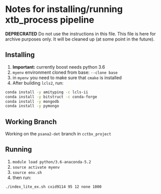 # Notes for installing/running xtb_process pipeline

**DEPRECRATED** Do not use the instructions in this file. This file is here for
archive purposes only. It will be cleaned up (at some point in the future).


## Installing

1. **Important:** currently boost needs python 3.6
2. `myenv` environment cloned from base: `--clone base`
3. in `myenv` you need to make sure that `cmake` is installed
4. After building `lcls2`, run:
```bash
conda install -y amityping -c lcls-ii
conda install -y bitstruct -c conda-forge
conda install -y mongodb
conda install -y pymongo
```

## Working Branch

Working on the `psana2-det` branch in `cctbx_project`


## Running

1. `module load python/3.6-anaconda-5.2`
2. `source activate myenv`
3. `source env.sh`
4. then run:
```bash
./index_lite_ex.sh cxid9114 95 12 none 1000
```
